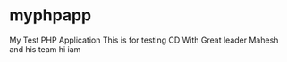 # myphpapp
My Test PHP Application
This is for testing CD
With Great leader Mahesh and his team
hi iam
